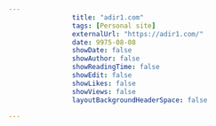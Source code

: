 ---
                title: "adir1.com"
                tags: [Personal site]
                externalUrl: "https://adir1.com/"
                date: 9975-08-08
                showDate: false
                showAuthor: false
                showReadingTime: false
                showEdit: false
                showLikes: false
                showViews: false
                layoutBackgroundHeaderSpace: false
                ---
